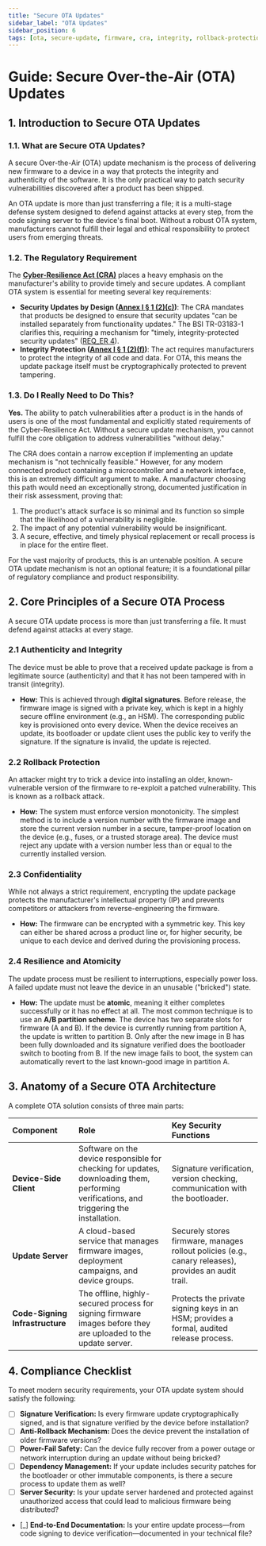```yaml
---
title: "Secure OTA Updates"
sidebar_label: "OTA Updates"
sidebar_position: 6
tags: [ota, secure-update, firmware, cra, integrity, rollback-protection]
---
```

# Guide: Secure Over-the-Air (OTA) Updates

## 1. Introduction to Secure OTA Updates

### 1.1. What are Secure OTA Updates?

A secure Over-the-Air (OTA) update mechanism is the process of delivering new firmware to a device in a way that protects the integrity and authenticity of the software. It is the only practical way to patch security vulnerabilities discovered after a product has been shipped.

An OTA update is more than just transferring a file; it is a multi-stage defense system designed to defend against attacks at every step, from the code signing server to the device's final boot. Without a robust OTA system, manufacturers cannot fulfill their legal and ethical responsibility to protect users from emerging threats.

### 1.2. The Regulatory Requirement

The **[Cyber-Resilience Act (CRA)](./../../standards/eu/cra-overview.md)** places a heavy emphasis on the manufacturer's ability to provide timely and secure updates. A compliant OTA system is essential for meeting several key requirements:

-   **Security Updates by Design ([Annex I § 1 (2)(c)][cra_annexI])**: The CRA mandates that products be designed to ensure that security updates "can be installed separately from functionality updates." The BSI TR-03183-1 clarifies this, requiring a mechanism for "timely, integrity-protected security updates" ([REQ_ER 4][bsi_tr_03183_p1]).
-   **Integrity Protection ([Annex I § 1 (2)(f)][cra_annexI])**: The act requires manufacturers to protect the integrity of all code and data. For OTA, this means the update package itself must be cryptographically protected to prevent tampering.

### 1.3. Do I Really Need to Do This?

**Yes.** The ability to patch vulnerabilities after a product is in the hands of users is one of the most fundamental and explicitly stated requirements of the Cyber-Resilience Act. Without a secure update mechanism, you cannot fulfill the core obligation to address vulnerabilities "without delay."

The CRA does contain a narrow exception if implementing an update mechanism is "not technically feasible." However, for any modern connected product containing a microcontroller and a network interface, this is an extremely difficult argument to make. A manufacturer choosing this path would need an exceptionally strong, documented justification in their risk assessment, proving that:
1.  The product's attack surface is so minimal and its function so simple that the likelihood of a vulnerability is negligible.
2.  The impact of any potential vulnerability would be insignificant.
3.  A secure, effective, and timely physical replacement or recall process is in place for the entire fleet.

For the vast majority of products, this is an untenable position. A secure OTA update mechanism is not an optional feature; it is a foundational pillar of regulatory compliance and product responsibility.

## 2. Core Principles of a Secure OTA Process

A secure OTA update process is more than just transferring a file. It must defend against attacks at every stage.

### 2.1 Authenticity and Integrity
The device must be able to prove that a received update package is from a legitimate source (authenticity) and that it has not been tampered with in transit (integrity).

- **How:** This is achieved through **digital signatures**. Before release, the firmware image is signed with a private key, which is kept in a highly secure offline environment (e.g., an HSM). The corresponding public key is provisioned onto every device. When the device receives an update, its bootloader or update client uses the public key to verify the signature. If the signature is invalid, the update is rejected.

### 2.2 Rollback Protection
An attacker might try to trick a device into installing an older, known-vulnerable version of the firmware to re-exploit a patched vulnerability. This is known as a rollback attack.

- **How:** The system must enforce version monotonicity. The simplest method is to include a version number with the firmware image and store the current version number in a secure, tamper-proof location on the device (e.g., fuses, or a trusted storage area). The device must reject any update with a version number less than or equal to the currently installed version.

### 2.3 Confidentiality
While not always a strict requirement, encrypting the update package protects the manufacturer's intellectual property (IP) and prevents competitors or attackers from reverse-engineering the firmware.

- **How:** The firmware can be encrypted with a symmetric key. This key can either be shared across a product line or, for higher security, be unique to each device and derived during the provisioning process.

### 2.4 Resilience and Atomicity
The update process must be resilient to interruptions, especially power loss. A failed update must not leave the device in an unusable ("bricked") state.

- **How:** The update must be **atomic**, meaning it either completes successfully or it has no effect at all. The most common technique is to use an **A/B partition scheme**. The device has two separate slots for firmware (A and B). If the device is currently running from partition A, the update is written to partition B. Only after the new image in B has been fully downloaded and its signature verified does the bootloader switch to booting from B. If the new image fails to boot, the system can automatically revert to the last known-good image in partition A.

## 3. Anatomy of a Secure OTA Architecture

A complete OTA solution consists of three main parts:

| Component | Role | Key Security Functions |
| :--- | :--- | :--- |
| **Device-Side Client** | Software on the device responsible for checking for updates, downloading them, performing verifications, and triggering the installation. | Signature verification, version checking, communication with the bootloader. |
| **Update Server** | A cloud-based service that manages firmware images, deployment campaigns, and device groups. | Securely stores firmware, manages rollout policies (e.g., canary releases), provides an audit trail. |
| **Code-Signing Infrastructure** | The offline, highly-secured process for signing firmware images before they are uploaded to the update server. | Protects the private signing keys in an HSM; provides a formal, audited release process. |

## 4. Compliance Checklist

To meet modern security requirements, your OTA update system should satisfy the following:

- [ ] **Signature Verification:** Is every firmware update cryptographically signed, and is that signature verified by the device before installation?
- [ ] **Anti-Rollback Mechanism:** Does the device prevent the installation of older firmware versions?
- [ ] **Power-Fail Safety:** Can the device fully recover from a power outage or network interruption during an update without being bricked?
- [ ] **Dependency Management:** If your update includes security patches for the bootloader or other immutable components, is there a secure process to update them as well?
- [ ] **Server Security:** Is your update server hardened and protected against unauthorized access that could lead to malicious firmware being distributed?
- [_] **End-to-End Documentation:** Is your entire update process—from code signing to device verification—documented in your technical file?

<!-- Citations -->
[cra_annexI]: https://eur-lex.europa.eu/legal-content/EN/TXT/?uri=CELEX:02024R2847-20241120#anx_I "CRA Annex I – Essential cybersecurity requirements"
[bsi_tr_03183_p1]: https://www.bsi.bund.de/SharedDocs/Downloads/EN/BSI/Publications/TechGuidelines/TR03183/BSI-TR-03183-1-0_9_0.pdf "BSI TR-03183 Part 1: General requirements"